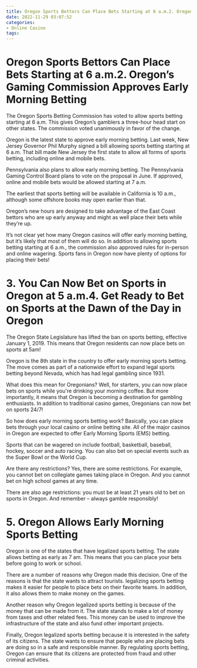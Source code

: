 ```yaml
---
title: Oregon Sports Bettors Can Place Bets Starting at 6 a.m.2. Oregon’s Gaming Commission Approves Early Morning Betting
date: 2022-11-29 03:07:52
categories:
- Online Casino
tags:
---
```



#  Oregon Sports Bettors Can Place Bets Starting at 6 a.m.2. Oregon’s Gaming Commission Approves Early Morning Betting

The Oregon Sports Betting Commission has voted to allow sports betting starting at 6 a.m. This gives Oregon’s gamblers a three-hour head start on other states. The commission voted unanimously in favor of the change.

Oregon is the latest state to approve early morning betting. Last week, New Jersey Governor Phil Murphy signed a bill allowing sports betting starting at 6 a.m. That bill made New Jersey the first state to allow all forms of sports betting, including online and mobile bets.

Pennsylvania also plans to allow early morning betting. The Pennsylvania Gaming Control Board plans to vote on the proposal in June. If approved, online and mobile bets would be allowed starting at 7 a.m.

The earliest that sports betting will be available in California is 10 a.m., although some offshore books may open earlier than that.

Oregon’s new hours are designed to take advantage of the East Coast bettors who are up early anyway and might as well place their bets while they’re up.

It’s not clear yet how many Oregon casinos will offer early morning betting, but it’s likely that most of them will do so. In addition to allowing sports betting starting at 6 a.m., the commission also approved rules for in-person and online wagering. Sports fans in Oregon now have plenty of options for placing their bets!

# 3. You Can Now Bet on Sports in Oregon at 5 a.m.4. Get Ready to Bet on Sports at the Dawn of the Day in Oregon

The Oregon State Legislature has lifted the ban on sports betting, effective January 1, 2019. This means that Oregon residents can now place bets on sports at 5am!

Oregon is the 8th state in the country to offer early morning sports betting. The move comes as part of a nationwide effort to expand legal sports betting beyond Nevada, which has had legal gambling since 1931.

What does this mean for Oregonians? Well, for starters, you can now place bets on sports while you're drinking your morning coffee. But more importantly, it means that Oregon is becoming a destination for gambling enthusiasts. In addition to traditional casino games, Oregonians can now bet on sports 24/7!

So how does early morning sports betting work? Basically, you can place bets through your local casino or online betting site. All of the major casinos in Oregon are expected to offer Early Morning Sports (EMS) betting.

Sports that can be wagered on include football, basketball, baseball, hockey, soccer and auto racing. You can also bet on special events such as the Super Bowl or the World Cup.

Are there any restrictions? Yes, there are some restrictions. For example, you cannot bet on collegiate games taking place in Oregon. And you cannot bet on high school games at any time.

There are also age restrictions: you must be at least 21 years old to bet on sports in Oregon. And remember – always gamble responsibly!

# 5. Oregon Allows Early Morning Sports Betting

Oregon is one of the states that have legalized sports betting. The state allows betting as early as 7 am. This means that you can place your bets before going to work or school.

There are a number of reasons why Oregon made this decision. One of the reasons is that the state wants to attract tourists. legalizing sports betting makes it easier for people to place bets on their favorite teams. In addition, it also allows them to make money on the games.

Another reason why Oregon legalized sports betting is because of the money that can be made from it. The state stands to make a lot of money from taxes and other related fees. This money can be used to improve the infrastructure of the state and also fund other important projects.

Finally, Oregon legalized sports betting because it is interested in the safety of its citizens. The state wants to ensure that people who are placing bets are doing so in a safe and responsible manner. By regulating sports betting, Oregon can ensure that its citizens are protected from fraud and other criminal activities.